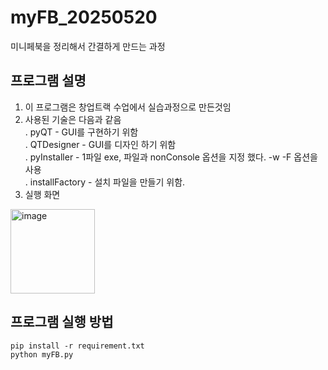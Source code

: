 # myFB_20250520
미니페북을 정리해서 간결하게 만드는 과정

## 프로그램 설명 
1. 이 프로그램은 창업트랙 수업에서 실습과정으로 만든것임
2. 사용된 기술은 다음과 같음   
   . pyQT - GUI를 구현하기 위함   
   . QTDesigner - GUI를 디자인 하기 위함   
   . pyInstaller - 1파일 exe, 파일과 nonConsole 옵션을 지정 했다. -w -F 옵션을 사용   
   . installFactory - 설치 파일을 만들기 위함.   
3. 실행 화면   
<img width="135" alt="image" src="https://github.com/user-attachments/assets/9924850f-1618-494f-b267-f51fc164c5af" />

## 프로그램 실행 방법
```
pip install -r requirement.txt
python myFB.py
```
